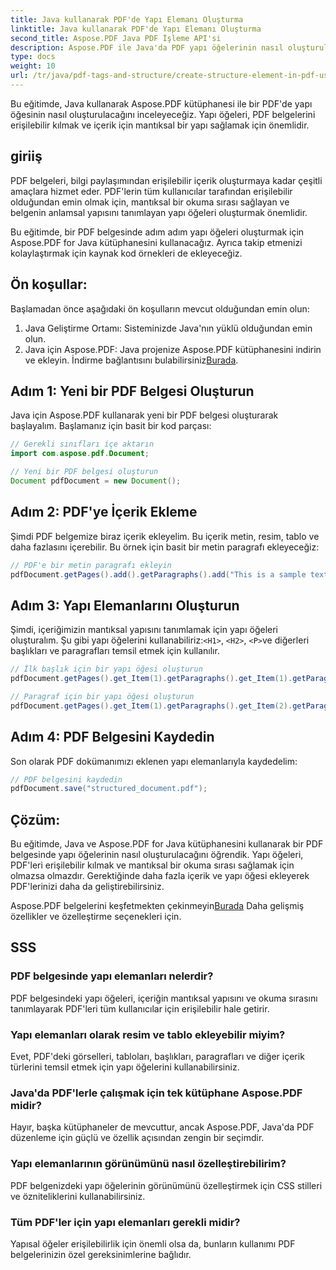 ```yaml
---
title: Java kullanarak PDF'de Yapı Elemanı Oluşturma
linktitle: Java kullanarak PDF'de Yapı Elemanı Oluşturma
second_title: Aspose.PDF Java PDF İşleme API'si
description: Aspose.PDF ile Java'da PDF yapı öğelerinin nasıl oluşturulacağını öğrenin. PDF erişilebilirliğini ve mantıksal içerik akışını geliştirin.
type: docs
weight: 10
url: /tr/java/pdf-tags-and-structure/create-structure-element-in-pdf-using-java/
---
```

Bu eğitimde, Java kullanarak Aspose.PDF kütüphanesi ile bir PDF'de yapı öğesinin nasıl oluşturulacağını inceleyeceğiz. Yapı öğeleri, PDF belgelerini erişilebilir kılmak ve içerik için mantıksal bir yapı sağlamak için önemlidir.

## giriiş

PDF belgeleri, bilgi paylaşımından erişilebilir içerik oluşturmaya kadar çeşitli amaçlara hizmet eder. PDF'lerin tüm kullanıcılar tarafından erişilebilir olduğundan emin olmak için, mantıksal bir okuma sırası sağlayan ve belgenin anlamsal yapısını tanımlayan yapı öğeleri oluşturmak önemlidir.

Bu eğitimde, bir PDF belgesinde adım adım yapı öğeleri oluşturmak için Aspose.PDF for Java kütüphanesini kullanacağız. Ayrıca takip etmenizi kolaylaştırmak için kaynak kod örnekleri de ekleyeceğiz.

## Ön koşullar:
Başlamadan önce aşağıdaki ön koşulların mevcut olduğundan emin olun:

1. Java Geliştirme Ortamı: Sisteminizde Java'nın yüklü olduğundan emin olun.
2.  Java için Aspose.PDF: Java projenize Aspose.PDF kütüphanesini indirin ve ekleyin. İndirme bağlantısını bulabilirsiniz[Burada](https://releases.aspose.com/pdf/java/).

## Adım 1: Yeni bir PDF Belgesi Oluşturun
Java için Aspose.PDF kullanarak yeni bir PDF belgesi oluşturarak başlayalım. Başlamanız için basit bir kod parçası:

```java
// Gerekli sınıfları içe aktarın
import com.aspose.pdf.Document;

// Yeni bir PDF belgesi oluşturun
Document pdfDocument = new Document();
```

## Adım 2: PDF'ye İçerik Ekleme
Şimdi PDF belgemize biraz içerik ekleyelim. Bu içerik metin, resim, tablo ve daha fazlasını içerebilir. Bu örnek için basit bir metin paragrafı ekleyeceğiz:

```java
// PDF'e bir metin paragrafı ekleyin
pdfDocument.getPages().add().getParagraphs().add("This is a sample text paragraph.");
```

## Adım 3: Yapı Elemanlarını Oluşturun
 Şimdi, içeriğimizin mantıksal yapısını tanımlamak için yapı öğeleri oluşturalım. Şu gibi yapı öğelerini kullanabiliriz:`<H1>`, `<H2>`, `<P>`ve diğerleri başlıkları ve paragrafları temsil etmek için kullanılır.

```java
// İlk başlık için bir yapı öğesi oluşturun
pdfDocument.getPages().get_Item(1).getParagraphs().get_Item(1).getParagraphInfo().setStructureElementName("H1");

// Paragraf için bir yapı öğesi oluşturun
pdfDocument.getPages().get_Item(1).getParagraphs().get_Item(2).getParagraphInfo().setStructureElementName("P");
```

## Adım 4: PDF Belgesini Kaydedin
Son olarak PDF dokümanımızı eklenen yapı elemanlarıyla kaydedelim:

```java
// PDF belgesini kaydedin
pdfDocument.save("structured_document.pdf");
```

## Çözüm:
Bu eğitimde, Java ve Aspose.PDF for Java kütüphanesini kullanarak bir PDF belgesinde yapı öğelerinin nasıl oluşturulacağını öğrendik. Yapı öğeleri, PDF'leri erişilebilir kılmak ve mantıksal bir okuma sırası sağlamak için olmazsa olmazdır. Gerektiğinde daha fazla içerik ve yapı öğesi ekleyerek PDF'lerinizi daha da geliştirebilirsiniz.

Aspose.PDF belgelerini keşfetmekten çekinmeyin[Burada](https://reference.aspose.com/pdf/java/) Daha gelişmiş özellikler ve özelleştirme seçenekleri için.

## SSS

### PDF belgesinde yapı elemanları nelerdir?

PDF belgesindeki yapı öğeleri, içeriğin mantıksal yapısını ve okuma sırasını tanımlayarak PDF'leri tüm kullanıcılar için erişilebilir hale getirir.

### Yapı elemanları olarak resim ve tablo ekleyebilir miyim?

Evet, PDF'deki görselleri, tabloları, başlıkları, paragrafları ve diğer içerik türlerini temsil etmek için yapı öğelerini kullanabilirsiniz.

### Java'da PDF'lerle çalışmak için tek kütüphane Aspose.PDF midir?

Hayır, başka kütüphaneler de mevcuttur, ancak Aspose.PDF, Java'da PDF düzenleme için güçlü ve özellik açısından zengin bir seçimdir.

### Yapı elemanlarının görünümünü nasıl özelleştirebilirim?

PDF belgenizdeki yapı öğelerinin görünümünü özelleştirmek için CSS stilleri ve özniteliklerini kullanabilirsiniz.

### Tüm PDF'ler için yapı elemanları gerekli midir?

Yapısal öğeler erişilebilirlik için önemli olsa da, bunların kullanımı PDF belgelerinizin özel gereksinimlerine bağlıdır.